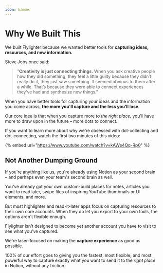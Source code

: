 ```yaml
---
icon: hammer
---
```


# Why We Built This

We built Flylighter because we wanted better tools for **capturing ideas, resources, and new information.**

Steve Jobs once said:

> "**Creativity is just connecting things.** When you ask creative people how they did something, they feel a little guilty because they didn’t really do it, they just saw something. It seemed obvious to them after a while. That’s because they were able to connect experiences they’ve had and synthesize new things."

When you have better tools for capturing your ideas and the information you come across, **the more you'll capture and the less you'll lose.**

Our core idea is that when you capture more _to the right place,_ you'll have more to draw upon in the future – more dots to connect.

If you want to learn more about why we're obsessed with dot-collecting and dot-connecting, watch the first two minutes of this video:

{% embed url="https://www.youtube.com/watch?v=kAWe4Qq-Rp0" %}

## Not Another Dumping Ground

If you're anything like us, you're already using Notion as your second brain – and perhaps even your team's second brain as well.

You've already got your own custom-build places for notes, articles you want to read later, swipe files of inspiring YouTube thumbnails or UI elements, and more.

But most highlighter and read-it-later apps focus on capturing resources to their own core accounts. When they do let you export to your own tools, the options aren't flexible enough.

Flylighter isn't designed to become yet another account you have to visit to see what you've captured.

We're laser-focused on making the **capture experience** as good as possible.&#x20;

100% of our effort goes to giving you the fastest, most flexible, and most powerful way to capture exactly what you want to send it to the _right place_ in Notion, without any friction.
